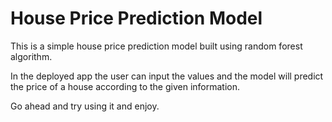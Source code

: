 # House Price Prediction Model

This is a simple house price prediction model built using random forest algorithm.

In the deployed app the user can input the values and the model will predict the price of a house according to the given information.

Go ahead and try using it and enjoy.
